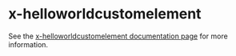 x-helloworldcustomelement
================

See the [x-helloworldcustomelement documentation page](http://.../x-helloworldcustomelement) for more information.
